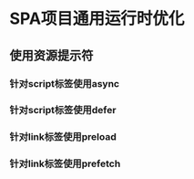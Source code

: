 # SPA项目通用运行时优化

## 使用资源提示符

### 针对script标签使用async

### 针对script标签使用defer

### 针对link标签使用preload

### 针对link标签使用prefetch
